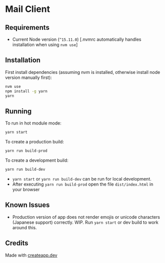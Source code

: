 # Mail Client

## Requirements
* Current Node version (`^15.11.0`) [.nvmrc automatically handles installation when using `nvm use`]

## Installation
First install dependencies (assuming nvm is installed, otherwise install node version manually first):

```sh
nvm use
npm install -g yarn
yarn
```

## Running
To run in hot module mode:

```sh
yarn start
```

To create a production build:

```sh
yarn run build-prod
```

To create a development build:

```sh
yarn run build-dev
```

- `yarn start` or `yarn run build-dev` can be run for local development.
- After executing `yarn run build-prod` open the file `dist/index.html` in your browser

## Known Issues
- Production version of app does not render emojis or unicode characters (Japanese support) correctly. WIP. Run `yarn start` or dev build to work around this.

## Credits

Made with [createapp.dev](https://createapp.dev/)
